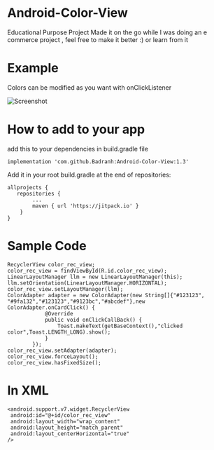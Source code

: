 # Android-Color-View
Educational Purpose Project
Made it on the go while I was doing an e commerce project , feel free to make it better :) or learn from it 

# Example
Colors can be modified as you want with onClickListener

![Screenshot](https://i.imgur.com/M15Y6ri.png)

# How to add to your app 

add this to your dependencies in build.gradle file
```
implementation 'com.github.Badranh:Android-Color-View:1.3'
```
Add it in your root build.gradle at the end of repositories:

```
allprojects {
   repositories {
		...
		maven { url 'https://jitpack.io' }
	}
}
```
# Sample Code

```
RecyclerView color_rec_view;
color_rec_view = findViewById(R.id.color_rec_view);
LinearLayoutManager llm = new LinearLayoutManager(this);
llm.setOrientation(LinearLayoutManager.HORIZONTAL);
color_rec_view.setLayoutManager(llm);
ColorAdapter adapter = new ColorAdapter(new String[]{"#123123", "#9fa132","#123123","#9123bc","#abcdef"},new            ColorAdapter.onCardClick() {
            @Override
            public void onClickCallBack() {
                Toast.makeText(getBaseContext(),"clicked color",Toast.LENGTH_LONG).show();
            }
        });
color_rec_view.setAdapter(adapter);
color_rec_view.forceLayout();
color_rec_view.hasFixedSize();
```

# In XML
```
<android.support.v7.widget.RecyclerView
 android:id="@+id/color_rec_view"
 android:layout_width="wrap_content"
 android:layout_height="match_parent"
 android:layout_centerHorizontal="true"
/>
```
